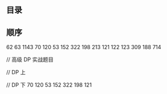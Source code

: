 ## 目录


## 顺序
62 63 1143 70 120 53 152 322 198 213 121 122 123 309 188 714

// 高级 DP 实战题目

// DP 上


// DP 下
70 120 53 152 322 198 121 

